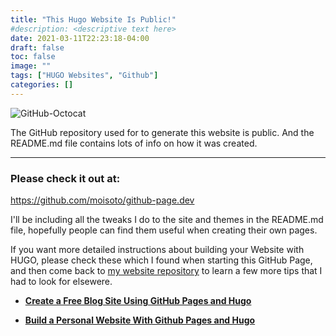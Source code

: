 ```yaml
---
title: "This Hugo Website Is Public!"
#description: <descriptive text here>
date: 2021-03-11T22:23:18-04:00
draft: false
toc: false
image: ""
tags: ["HUGO Websites", "Github"]
categories: []
---
```


![GitHub-Octocat](/images/GitHub-Mark-120px-plus.png#floatleft)

The GitHub repository used for to generate this website is public. And the README.md file contains lots of info on how it was created. 

---
### Please check it out at:
https://github.com/moisoto/github-page.dev

<!--more-->

I'll be including all the tweaks I do to the site and themes in the README.md file, hopefully people can find them useful when creating their own pages.

If you want more detailed instructions about building your Website with HUGO, please check these which I found when starting this GitHub Page, and then come back to [my website repository](https://github.com/moisoto/github-page.dev) to learn a few more tips that I had to look for elsewere.

* **[Create a Free Blog Site Using GitHub Pages and Hugo](https://youngkin.github.io/post/createafreeblogsite/)**

* **[Build a Personal Website With Github Pages and Hugo](https://levelup.gitconnected.com/build-a-personal-website-with-github-pages-and-hugo-6c68592204c7)**

